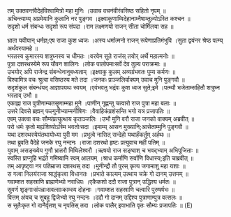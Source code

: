 

  
तम् उक्तवन्तंवैदेहंविश्वामित्रो महा मुनिः ।उवाच वचनंवीरंवसिष्ठ सहितो नृपम्  ॥   
अचिन्त्याम्य् अप्रमेयानि कुलानि नर पुङ्गव ।इक्ष्वाकूणाम्विदेहानाम्नैषाम्तुल्योऽस्ति कश्चन  ॥   
सदृशो धर्म संबन्धः सदृशो रूप संपदा ।राम लक्ष्मणयो राजन् सीता चोर्मिलया सह  ॥   
  
भ्राता यवीयान् धर्मज्ञ;एष राजा कुश ध्वजः ।अस्य धर्मात्मनो राजन् रूपेणाप्रतिमंभुवि ।सुता द्वयंनर श्रेष्ठ पत्म्य् अर्थंवरयामहे  ॥   
भरतस्य कुमारस्य शत्रुघ्नस्य च धीमतः ।वरयेम सुते राजंस् तयोर् अर्थे महात्मनोः  ॥   
पुत्रा दशरथस्येमे रूप यौवन शालिनः ।लोक पालोपमाःसर्वे देव तुल्य पराक्रमाः  ॥   
उभयोर् अपि राजेन्द्र संबन्धेनानुबध्यताम् ।इक्ष्वाकु कुलम् अव्यग्रंभवतः पुम्य कर्मणः  ॥   
विश्वामित्र वचः श्रुत्वा वसिष्ठस्य मते तदा ।जनकः प्राञ्जलिर्वाक्यम् उवाच मुनि पुङ्गवौ  ॥   
सदृशंकुल संबन्धंयद् आज्ञापयथः स्वयम् ।एवंभवतु भद्रंवः कुश ध्वज सुते;इमे ।पत्म्यौ भजेताम्सहितौ शत्रुघ्न भरताव् उभौ  ॥   
एकाह्ना राज पुत्रीणाम्चतसॄणाम्महा मुने ।पाणीन् गृह्णन्तु चत्वारो राज पुत्रा महा बलाः  ॥   
उत्तरे दिवसे ब्रह्मन् फल्गुनीभ्याम्मनीषिणः ।वैवाहिकंप्रशंसन्ति भगो यत्र प्रजापतिः  ॥   
एवम् उक्त्वा वचः सौम्यंप्रत्युत्थाय कृताञ्जलिः ।उभौ मुनि वरौ राजा जनको वाक्यम् अब्रवीत्  ॥   
परो धर्मः कृतो मह्यंशिष्योऽस्मि भवतोःसदा ।इमाम्य् आसन मुख्यानि;आसेताम्मुनि पुङ्गवौ  ॥   
यथा दशरथस्येयंतथायोध्या पुरी मम ।प्रभुत्वे नासित् सन्देहो यथार्हंकर्तुम् अर्हथः  ॥   
तथा ब्रुवति वैदेहे जनके रघु नन्दनः ।राजा दशरथो हृष्टः प्रत्युवाच मही पतिम्  ॥   
युवाम् असङ्ख्येय गुणौ भ्रातरौ मिथिलेश्वरौ ।ऋषयो राज सङ्घाश् च भवद्भ्याम् अभिपूजिताः  ॥   
स्वस्ति प्राप्नुहि भद्रंते गमिष्यामि स्वम् आलयम् ।श्राध कर्माणि सर्वाणि विधास्य;इति चाब्रवीत्  ॥   
तम् आपृष्ट्वा नर पतिम्राजा दशरथस् तदा ।मुनीन्द्रौ तौ पुरस् कृत्य जगामाशु महा यशाः  ॥   
स गत्वा निलयंराजा श्राद्धंकृत्वा विधानतः ।प्रभाते काल्यम् उत्थाय चक्रे गो दानम् उत्तमम्  ॥   
गवाम्शत सहस्राणि ब्राह्मणेभ्यो नराधिपः ।एकैकशो ददौ राजा पुत्रान् उद्धिश्य धर्मतः  ॥   
सुवर्ण शृङ्गाःसंपन्नाःसवत्साःकाम्स्य दोहनाः ।गवाम्शत सहस्राणि चत्वारि पुरुषर्षभः  ॥   
वित्तम् अंयच् च सुबहु द्विजेभ्यो रघु नन्दनः ।ददौ गो दानम् उद्दिश्य पुत्राणाम्पुत्र वत्सलः  ॥   
स सुतैःकृत गो दानैर्वृतश् च नृपतिस् तदा ।लोक पालैर् इवाभाति वृतः सौम्यः प्रजापतिः  ॥ (E)  
